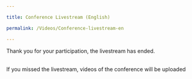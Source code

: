 ```yaml
---

title: Conference Livestream (English)

permalink: /Videos/Conference-livestream-en

---
```

Thank you for your participation, the livestream has ended. <br><br>

If you missed the livestream, videos of the conference will be uploaded
